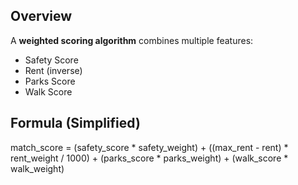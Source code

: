 ## Overview
A **weighted scoring algorithm** combines multiple features:
- Safety Score
- Rent (inverse)
- Parks Score
- Walk Score

## Formula (Simplified)
match_score = (safety_score * safety_weight) +
((max_rent - rent) * rent_weight / 1000) +
(parks_score * parks_weight) +
(walk_score * walk_weight)